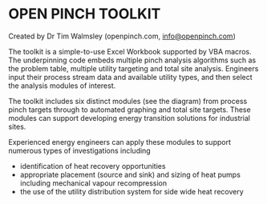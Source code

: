 # OPEN PINCH TOOLKIT
Created by Dr Tim Walmsley (openpinch.com, info@openpinch.com)

The toolkit is a simple-to-use Excel Workbook supported by VBA macros. The underpinning code embeds multiple pinch analysis algorithms such as the problem table, multiple utility targeting and total site analysis. Engineers input their process stream data and available utility types, and then select the analysis modules of interest. 

The toolkit includes six distinct modules (see the diagram) from process pinch targets through to automated graphing and total site targets. These modules can support developing energy transition solutions for industrial sites.  

Experienced energy engineers can apply these modules to support numerous types of investigations including
- identification of heat recovery opportunities 
- appropriate placement (source and sink) and sizing of heat pumps including mechanical vapour recompression
- the use of the utility distribution system for side wide heat recovery
